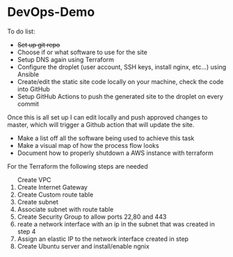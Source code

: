 # DevOps-Demo

To do list:  
- ~~Set up git repo~~  
- Choose if or what software to use for the site  
- Setup DNS again using Terraform  
- Configure the droplet (user account, SSH keys, install nginx, etc...) using Ansible  
- Create/edit the static site code locally on your machine, check the code into GitHub  
- Setup GitHub Actions to push the generated site to the droplet on every commit  
<p>Once this is all set up I can edit locally and push approved changes to master, which will trigger a Github action that will update the site.</p>  

- Make a list off all the software being used to achieve this task  
- Make a visual map of how the process flow looks  
- Document how to properly shutdown a AWS instance with terraform  


<p>For the Terraform the following steps are needed</p>  

<ol>
<lu>Create VPC</li>
<li>Create Internet Gateway</li>
<li>Create Custom route table</li>
<li>Create subnet</li>
<li>Associate subnet with route table</li>
<li>Create Security Group to allow ports 22,80 and 443</li>
<li>reate a network interface with an ip in the subnet that was created in step 4</li>
<li>Assign an elastic IP to the network interface created in step </li>
<li>Create Ubuntu server and install/enable ngnix</li>
</ol>